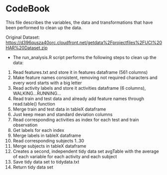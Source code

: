 CodeBook
========
This file describes the variables, the data and transformations that have been performed to clean up the data.  
     
Original Dataset:  
https://d396qusza40orc.cloudfront.net/getdata%2Fprojectfiles%2FUCI%20HAR%20Dataset.zip  

* The run_analysis.R script performs the following steps to clean up the data:   
1. Read features.txt and store it in features dataframe (561 columns)
2. Make feature names consistent, removing not required characters and every word starts with a big letter
3. Read activity labels and store it activities dataframe (6 columns), WALKING...RUNNING...
4. Read train and test data and already add feature names through read.table() function
5. Merge train and test data in tableX dataframe
6. Just keep mean and standard deviation columns
7. Read corresponding activities as index for each test and train observation 
8. Get labels for each index
9. Merge labels in tableX dataframe
10. Read corresponding subjects 1..30
11. Merge subjects in tableX dataframe
12. Creates a second, independent tidy data set avgTable with the average of each variable for each activity and each subject
13. Save tidy data set to tidydata.txt
14. Return tidy data set
 
